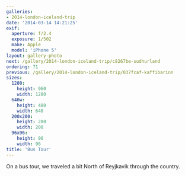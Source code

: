 ```yaml
---
galleries:
- 2014-london-iceland-trip
date: '2014-03-14 14:21:25'
exif:
  aperture: f/2.4
  exposure: 1/502
  make: Apple
  model: 'iPhone 5'
layout: gallery-photo
next: /gallery/2014-london-iceland-trip/c8267be-sudhurland
ordering: 71
previous: /gallery/2014-london-iceland-trip/037fcaf-kaffibarinn
sizes:
  1280:
    height: 960
    width: 1280
  640w:
    height: 480
    width: 640
  200x200:
    height: 200
    width: 200
  96x96:
    height: 96
    width: 96
title: 'Bus Tour'
---
```


On a bus tour, we traveled a bit North of Reyjkavik through the country.

